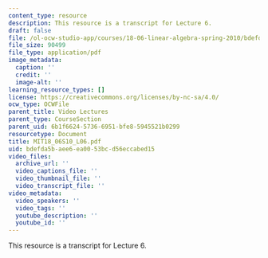 ```yaml
---
content_type: resource
description: This resource is a transcript for Lecture 6.
draft: false
file: /ol-ocw-studio-app/courses/18-06-linear-algebra-spring-2010/bdefda5baee6ea0053bcd56eccabed15_MIT18_06S10_L06.pdf
file_size: 90499
file_type: application/pdf
image_metadata:
  caption: ''
  credit: ''
  image-alt: ''
learning_resource_types: []
license: https://creativecommons.org/licenses/by-nc-sa/4.0/
ocw_type: OCWFile
parent_title: Video Lectures
parent_type: CourseSection
parent_uid: 6b1f6624-5736-6951-bfe8-5945521b0299
resourcetype: Document
title: MIT18_06S10_L06.pdf
uid: bdefda5b-aee6-ea00-53bc-d56eccabed15
video_files:
  archive_url: ''
  video_captions_file: ''
  video_thumbnail_file: ''
  video_transcript_file: ''
video_metadata:
  video_speakers: ''
  video_tags: ''
  youtube_description: ''
  youtube_id: ''
---
```

This resource is a transcript for Lecture 6.